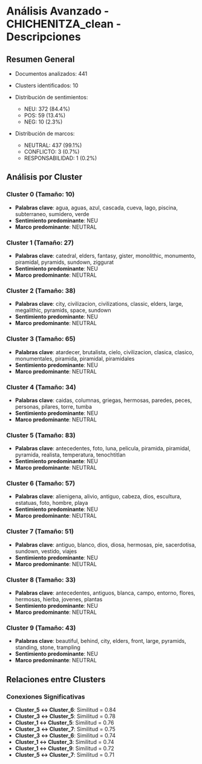 # Análisis Avanzado - CHICHENITZA_clean - Descripciones

## Resumen General

- Documentos analizados: 441
- Clusters identificados: 10
- Distribución de sentimientos:
  - NEU: 372 (84.4%)
  - POS: 59 (13.4%)
  - NEG: 10 (2.3%)

- Distribución de marcos:
  - NEUTRAL: 437 (99.1%)
  - CONFLICTO: 3 (0.7%)
  - RESPONSABILIDAD: 1 (0.2%)

## Análisis por Cluster

### Cluster 0 (Tamaño: 10)
- **Palabras clave**: agua, aguas, azul, cascada, cueva, lago, piscina, subterraneo, sumidero, verde
- **Sentimiento predominante**: NEU
- **Marco predominante**: NEUTRAL

### Cluster 1 (Tamaño: 27)
- **Palabras clave**: catedral, elders, fantasy, gister, monolithic, monumento, piramidal, pyramids, sundown, ziggurat
- **Sentimiento predominante**: NEU
- **Marco predominante**: NEUTRAL

### Cluster 2 (Tamaño: 38)
- **Palabras clave**: city, civilizacion, civilizations, classic, elders, large, megalithic, pyramids, space, sundown
- **Sentimiento predominante**: NEU
- **Marco predominante**: NEUTRAL

### Cluster 3 (Tamaño: 65)
- **Palabras clave**: atardecer, brutalista, cielo, civilizacion, clasica, clasico, monumentales, piramida, piramidal, piramidales
- **Sentimiento predominante**: NEU
- **Marco predominante**: NEUTRAL

### Cluster 4 (Tamaño: 34)
- **Palabras clave**: caidas, columnas, griegas, hermosas, paredes, peces, personas, pilares, torre, tumba
- **Sentimiento predominante**: NEU
- **Marco predominante**: NEUTRAL

### Cluster 5 (Tamaño: 83)
- **Palabras clave**: antecedentes, foto, luna, pelicula, piramida, piramidal, pyramida, realista, temperatura, tenochtitlan
- **Sentimiento predominante**: NEU
- **Marco predominante**: NEUTRAL

### Cluster 6 (Tamaño: 57)
- **Palabras clave**: alienigena, alivio, antiguo, cabeza, dios, escultura, estatuas, foto, hombre, playa
- **Sentimiento predominante**: NEU
- **Marco predominante**: NEUTRAL

### Cluster 7 (Tamaño: 51)
- **Palabras clave**: antiguo, blanco, dios, diosa, hermosas, pie, sacerdotisa, sundown, vestido, viajes
- **Sentimiento predominante**: NEU
- **Marco predominante**: NEUTRAL

### Cluster 8 (Tamaño: 33)
- **Palabras clave**: antecedentes, antiguos, blanca, campo, entorno, flores, hermosas, hierba, jovenes, plantas
- **Sentimiento predominante**: NEU
- **Marco predominante**: NEUTRAL

### Cluster 9 (Tamaño: 43)
- **Palabras clave**: beautiful, behind, city, elders, front, large, pyramids, standing, stone, trampling
- **Sentimiento predominante**: NEU
- **Marco predominante**: NEUTRAL

## Relaciones entre Clusters

### Conexiones Significativas
- **Cluster_5 ↔ Cluster_6**: Similitud = 0.84
- **Cluster_3 ↔ Cluster_5**: Similitud = 0.78
- **Cluster_1 ↔ Cluster_5**: Similitud = 0.76
- **Cluster_3 ↔ Cluster_7**: Similitud = 0.75
- **Cluster_3 ↔ Cluster_6**: Similitud = 0.74
- **Cluster_1 ↔ Cluster_3**: Similitud = 0.74
- **Cluster_1 ↔ Cluster_9**: Similitud = 0.72
- **Cluster_5 ↔ Cluster_7**: Similitud = 0.71
